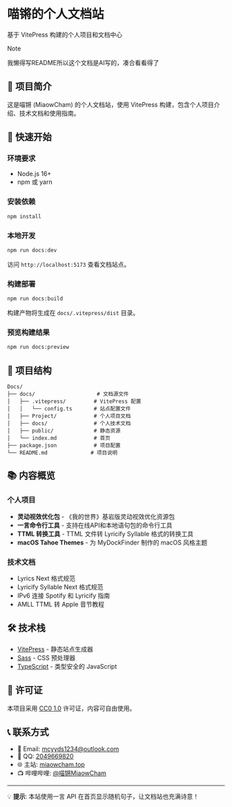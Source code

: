 # 喵锵的个人文档站
基于 VitePress 构建的个人项目和文档中心

> [!note]
> 我懒得写README所以这个文档是AI写的，凑合看看得了

## 📖 项目简介

这是喵锵 (MiaowCham) 的个人文档站，使用 VitePress 构建，包含个人项目介绍、技术文档和使用指南。

## 🚀 快速开始

### 环境要求

- Node.js 16+ 
- npm 或 yarn

### 安装依赖

```bash
npm install
```

### 本地开发

```bash
npm run docs:dev
```

访问 `http://localhost:5173` 查看文档站点。

### 构建部署

```bash
npm run docs:build
```

构建产物将生成在 `docs/.vitepress/dist` 目录。

### 预览构建结果

```bash
npm run docs:preview
```

## 📁 项目结构

```
Docs/
├── docs/                    # 文档源文件
│   ├── .vitepress/         # VitePress 配置
│   │   └── config.ts       # 站点配置文件
│   ├── Project/            # 个人项目文档
│   ├── docs/               # 个人技术文档
│   ├── public/             # 静态资源
│   └── index.md            # 首页
├── package.json            # 项目配置
└── README.md              # 项目说明
```

## 📚 内容概览

### 个人项目

- **灵动视效优化包** - 《我的世界》基岩版灵动视效优化资源包
- **一言命令行工具** - 支持在线API和本地语句包的命令行工具
- **TTML 转换工具** - TTML 文件转 Lyricify Syllable 格式的转换工具
- **macOS Tahoe Themes** - 为 MyDockFinder 制作的 macOS 风格主题

### 技术文档

- Lyrics Next 格式规范
- Lyricify Syllable Next 格式规范
- IPv6 连接 Spotify 和 Lyricify 指南
- AMLL TTML 转 Apple 音节教程

## 🛠️ 技术栈

- [VitePress](https://vitepress.dev/) - 静态站点生成器
- [Sass](https://sass-lang.com/) - CSS 预处理器
- [TypeScript](https://www.typescriptlang.org/) - 类型安全的 JavaScript

## 📄 许可证

本项目采用 [CC0 1.0](LICENSE) 许可证，内容可自由使用。

## 📞 联系方式

- 📧 Email: mcyyds1234@outlook.com
- 🐧 QQ: [2049669820](https://qm.qq.com/q/qjU8Nm72fe)
- 🌐 主站: [miaowcham.top](https://miaowcham.top/)
- 📺 哔哩哔哩: [@喵锵MiaowCham](https://space.bilibili.com/485769432)

---

💡 **提示**: 本站使用一言 API 在首页显示随机句子，让文档站也充满诗意！